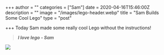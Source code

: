 +++
author = ""
categories = ["Sam"]
date = 2020-04-16T15:46:00Z
description = ""
image = "/images/lego-header.webp"
title = "Sam Builds Some Cool Lego"
type = "post"

+++
Today Sam made some really cool Lego without the instructions!

> **_I love lego - Sam_**

![](/images/sam-lego.jpg)